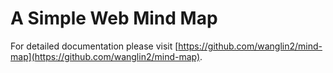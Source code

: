# A Simple Web Mind Map

For detailed documentation please visit [https://github.com/wanglin2/mind-map](https://github.com/wanglin2/mind-map).
